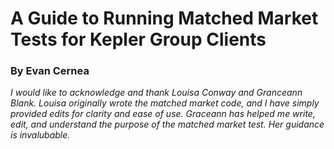# A Guide to Running Matched Market Tests for Kepler Group Clients
### By Evan Cernea

*I would like to acknowledge and thank Louisa Conway and Granceann Blank. Louisa originally wrote the matched market code, and I have simply provided edits for clarity and ease of use. Graceann has helped me write, edit, and understand the purpose of the matched market test. Her guidance is invalubable.*


